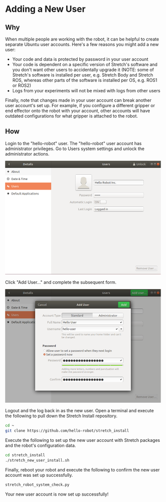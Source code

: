 # Adding a New User

## Why

When multiple people are working with the robot, it can be helpful to create separate Ubuntu user accounts. Here's a few reasons you might add a new user:

 - Your code and data is protected by password in your user account
 - Your code is dependent on a specific version of Stretch's software and you don't want other users to accidentally upgrade it (NOTE: some of Stretch's software is installed per user, e.g. Stretch Body and Stretch ROS, whereas other parts of the software is installed per OS, e.g. ROS1 or ROS2)
 - Logs from your experiments will not be mixed with logs from other users

Finally, note that changes made in your user account can break another user account's set up. For example, if you configure a different gripper or end effector onto the robot with your account, other accounts will have outdated configurations for what gripper is attached to the robot.

## How

Login to the "hello-robot" user. The "hello-robot" user account has administrator privileges. Go to Users system settings and unlock the administrator actions.

![](./images/unlock_users.png)

Click "Add User..." and complete the subsequent form.

![](./images/adding_new_user.png)

Logout and the log back in as the new user. Open a terminal and execute the following to pull down the Stretch Install repository.

```bash
cd ~
git clone https://github.com/hello-robot/stretch_install
```

Execute the following to set up the new user account with Stretch packages and the robot's configuration data.

```bash
cd stretch_install
./stretch_new_user_install.sh
```

Finally, reboot your robot and execute the following to confirm the new user account was set up successfully.

```bash
stretch_robot_system_check.py
```

Your new user account is now set up successfully!
